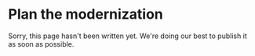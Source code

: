 # Plan the modernization

Sorry, this page hasn't been written yet. We're doing our best to publish it as soon as possible.